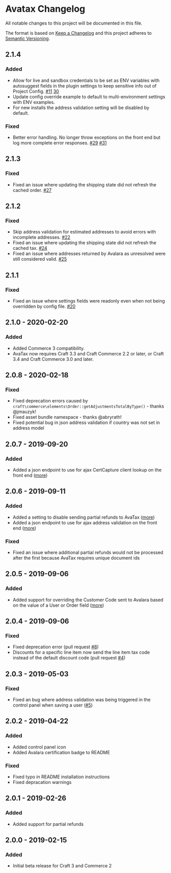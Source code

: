 # Avatax Changelog

All notable changes to this project will be documented in this file.

The format is based on [Keep a Changelog](http://keepachangelog.com/) and this project adheres to [Semantic Versioning](http://semver.org/).

## 2.1.4
### Added
- Allow for live and sandbox credentials to be set as ENV variables with autosuggest fields in the plugin settings to keep sensitive info out of Project Config. [#11](https://github.com/surprisehighway/craft-avatax/issues/11) [30](https://github.com/surprisehighway/craft-avatax/issues/30)
- Update config override example to default to multi-environment settings with ENV examples.
- For new installs the address validation setting will be disabled by default.

### Fixed
- Better error handling. No longer throw exceptions on the front end but log more complete error responses. [#29](https://github.com/surprisehighway/craft-avatax/issues/29) [#31](https://github.com/surprisehighway/craft-avatax/issues/31)

## 2.1.3
### Fixed
- Fixed an issue where updating the shipping state did not refresh the cached order. [#27](https://github.com/surprisehighway/craft-avatax/issues/27)

## 2.1.2
### Fixed
- Skip address validation for estimated addresses to avoid errors with incomplete addresses. [#22](https://github.com/surprisehighway/craft-avatax/issues/22)
- Fixed an issue where updating the shipping state did not refresh the cached tax. [#24](https://github.com/surprisehighway/craft-avatax/issues/24)
- Fixed an issue where addresses returned by Avalara as unresolved were still considered valid. [#25](https://github.com/surprisehighway/craft-avatax/issues/25)

## 2.1.1
### Fixed
- Fixed an issue where settings fields were readonly even when not being overridden by config file. [#20](https://github.com/surprisehighway/craft-avatax/issues/20)

## 2.1.0 - 2020-02-20
### Added
- Added Commerce 3 compatibility.
- AvaTax now requires Craft 3.3 and Craft Commerce 2.2 or later, or Craft 3.4 and Craft Commerce 3.0 and later.

## 2.0.8 - 2020-02-18
### Fixed
- Fixed deprecation errors caused by `craft\commerce\elements\Order::getAdjustmentsTotalByType()` - thanks @jmauzyk!
- Fixed asset bundle namespace - thanks @abryrath!
- Fixed potential bug in json address validation if country was not set in address model

## 2.0.7 - 2019-09-20
### Added
- Added a json endpoint to use for ajax CertCapture client lookup on the front end  ([more](https://github.com/surprisehighway/craft-avatax#certcapture-customer-lookup))

## 2.0.6 - 2019-09-11
### Added
- Added a setting to disable sending partial refunds to AvaTax ([more](https://github.com/surprisehighway/craft-avatax#refunds))
- Added a json endpoint to use for ajax address validation on the front end  ([more](https://github.com/surprisehighway/craft-avatax#ajax-address-validation))

### Fixed
- Fixed an issue where additional partial refunds would not be processed after the first because AvaTax requires unique document ids

## 2.0.5 - 2019-09-06
### Added
- Added support for overriding the Customer Code sent to Avalara based on the value of a User or Order field ([more](https://github.com/surprisehighway/craft-avatax#customer-code))

## 2.0.4 - 2019-09-06
### Fixed
- Fixed deprecation error (pull request [#8](https://github.com/surprisehighway/craft-avatax/pull/8))
- Discounts for a specific line item now send the line item tax code instead of the default discount code (pull request [#4](https://github.com/surprisehighway/craft-avatax/pull/4))

## 2.0.3 - 2019-05-03
### Fixed
- Fixed an bug where address validation was being triggered in the control panel when saving a user ([#5](https://github.com/surprisehighway/craft-avatax/issues/5))

## 2.0.2 - 2019-04-22
### Added
- Added control panel icon
- Added Avalara certification badge to README

### Fixed
- Fixed typo in README installation instructions
- Fixed depracation warnings

## 2.0.1 - 2019-02-26
### Added
- Added support for partial refunds

## 2.0.0 - 2019-02-15
### Added
- Initial beta release for Craft 3 and Commerce 2
